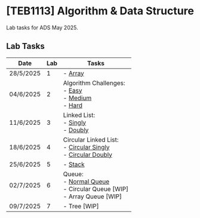 # [TEB1113] Algorithm & Data Structure

Lab tasks for ADS May 2025.

## Lab Tasks

| Date      | Lab | Tasks                                                                                                                     |
| --------- | --- | ------------------------------------------------------------------------------------------------------------------------- |
| 28/5/2025 | 1   | - [Array](./L1/Array.cpp.cpp)                                                                                             |
| 04/6/2025 | 2   | Algorithm Challenges: <br> - [Easy](./L2/Easy.cpp) <br> - [Medium](./L2/Medium.cpp) <br> - [Hard](./L2/Hard.cpp)          |
| 11/6/2025 | 3   | Linked List: <br> - [Singly](./L3/Singly.cpp) <br> - [Doubly](./L3/Doubly.cpp)                                            |
| 18/6/2025 | 4   | Circular Linked List: <br> - [Circular Singly](./L4/CircularSingly.cpp) <br> - [Circular Doubly](./L4/CircularDoubly.cpp) |
| 25/6/2025 | 5   | - [Stack](./L5/Stack.cpp)                                                                                                 |
| 02/7/2025 | 6   | Queue: <br> - [Normal Queue](./L6/Queue.cpp) <br> - Circular Queue [WIP] <br> - Array Queue [WIP]                         |
| 09/7/2025 | 7   | - Tree [WIP]                                                                                                              |
